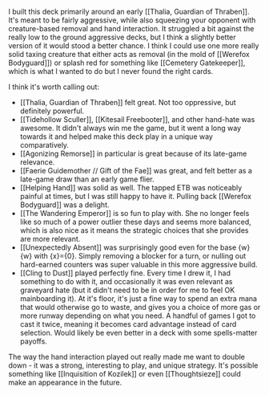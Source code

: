 I built this deck primarily around an early [[Thalia, Guardian of Thraben]]. It's meant to be fairly aggressive, while also squeezing your opponent with creature-based removal and hand interaction. It struggled a bit against the really low to the ground aggressive decks, but I think a slightly better version of it would stood a better chance. I think I could use one more really solid taxing creature that either acts as removal (in the mold of [[Werefox Bodyguard]]) or splash red for something like [[Cemetery Gatekeeper]], which is what I wanted to do but I never found the right cards.

I think it's worth calling out:

- [[Thalia, Guardian of Thraben]] felt great. Not too oppressive, but definitely powerful.
- [[Tidehollow Sculler]], [[Kitesail Freebooter]], and other hand-hate was awesome. It didn't always win me the game, but it went a long way towards it and helped make this deck play in a unique way comparatively.
- [[Agonizing Remorse]] in particular is great because of its late-game relevance.
- [[Faerie Guidemother // Gift of the Fae]] was great, and felt better as a late-game draw than an early game flier.
- [[Helping Hand]] was solid as well. The tapped ETB was noticeably painful at times, but I was still happy to have it. Pulling back [[Werefox Bodyguard]] was a delight.
- [[The Wandering Emperor]] is so fun to play with. She no longer feels like so much of a power outlier these days and seems more balanced, which is also nice as it means the strategic choices that she provides are more relevant.
- [[Unexpectedly Absent]] was surprisingly good even for the base {w}{w} with {x}={0}. Simply removing a blocker for a turn, or nulling out hard-earned counters was super valuable in this more aggressive build.
- [[Cling to Dust]] played perfectly fine. Every time I drew it, I had something to do with it, and occasionally it was even relevant as graveyard hate (but it didn't need to be in order for me to feel OK mainboarding it). At it's floor, it's just a fine way to spend an extra mana that would otherwise go to waste, and gives you a choice of more gas or more runway depending on what you need. A handful of games I got to cast it twice, meaning it becomes card advantage instead of card selection. Would likely be even better in a deck with some spells-matter payoffs.

The way the hand interaction played out really made me want to double down - it was a strong, interesting to play, and unique strategy. It's possible something like [[Inquisition of Kozilek]] or even [[Thoughtsieze]] could make an appearance in the future.

